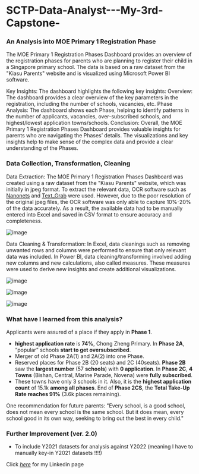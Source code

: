 # SCTP-Data-Analyst---My-3rd-Capstone-

### An Analysis into MOE Primary 1 Registration Phase

The MOE Primary 1 Registration Phases Dashboard provides an overview of the registration phases for parents who are planning to register their child in a Singapore primary school. The data is based on a raw dataset from the "Kiasu Parents" website and is visualized using Microsoft Power BI software.

Key Insights: The dashboard highlights the following key insights:
Overview: The dashboard provides a clear overview of the key parameters in the registration, including the number of schools, vacancies, etc. 
Phase Analysis: The dashboard shows each Phase, helping to identify patterns in the number of applicants, vacancies, over-subscribed schools, and highest/lowest application towns/schools.
Conclusion: Overall, the MOE Primary 1 Registration Phases Dashboard provides valuable insights for parents who are navigating the Phases’ details. The visualizations and key insights help to make sense of the complex data and provide a clear understanding of the Phases.

### Data Collection, Transformation, Cleaning
Data Extraction: The MOE Primary 1 Registration Phases Dashboard was created using a raw dataset from the "Kiasu Parents" website, which was initially in jpeg format. To extract the relevant data, OCR software such as [Nanonets](https://nanonets.com/blog/table-extraction-deep-learning/) and [Text_Grab](https://github.com/TheJoeFin/Text-Grab) were used. However, due to the poor resolution of the original jpeg files, the OCR software was only able to capture 10%-20% of the data accurately. As a result, the available data had to be manually entered into Excel and saved in CSV format to ensure accuracy and completeness.

![image](https://i.imgur.com/vO0j5nd.jpg)

Data Cleaning & Transformation: In Excel, data cleanings such as removing unwanted rows and columns were performed to ensure that only relevant data was included. In Power BI, data cleaning/transforming involved adding new columns and new calculations, also called measures. These measures were used to derive new insights and create additional visualizations.

![image](https://i.imgur.com/egaiUBx.jpg)

![image](https://i.imgur.com/WeV7tXJ.jpg)

![image](https://i.imgur.com/d0gzg4J.jpg)


### What have I learned from this analysis?

Applicants were assured of a place if they apply in **Phase 1**. 
 - **highest application rate** is **74%**, Chong Zheng Primary.
In **Phase 2A**, “popular” schools **start to get oversubscribed**. 
- Merger of old Phase 2A(1) and 2A(2) into one Phase.
- Reserved places for Phase 2B (20 seats) and 2C (40seats).
**Phase 2B** saw the **largest number** (57 **schools**) with **0 application**.
In **Phase 2C**, **4 Towns** (Bishan, Central, Marine Parade, Novena) were **fully subscribed**.
- These towns have only 3 schools in it.
Also, it is the **highest application count** of 15.1k **among all phases**.
End of **Phase 2CS**, the **Total Take-Up Rate reaches 91%** (3.6k places remaining).

One recommendation for future parents: "Every school, is a good school, does not mean every school is the same school. But it does mean, every school good in its own way, seeking to bring out the best in every child."

### Further Improvement (ver. 2.0)
- To include Y2021 datasets for analysis against Y2022 (meaning I have to manually key-in Y2021 datasets !!!!)

Click *[here](https://www.linkedin.com/in/chee-keong-ng-5a5920117/)* for my Linkedin page 

